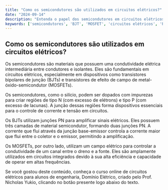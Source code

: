 ```yaml
---
title: "Como os semicondutores são utilizados em circuitos elétricos?"
date: "2024-09-14"
description: "Entenda o papel dos semicondutores em circuitos elétricos e como eles são aplicados em dispositivos como BJTs e MOSFETs."
keywords: ['semicondutores', 'BJT', 'MOSFET', 'circuitos elétricos', 'PN']
---
```


## Como os semicondutores são utilizados em circuitos elétricos?

Os semicondutores são materiais que possuem uma condutividade elétrica intermediária entre condutores e isolantes. Eles são fundamentais em circuitos elétricos, especialmente em dispositivos como transistores bipolares de junção (BJTs) e transistores de efeito de campo de metal-óxido-semicondutor (MOSFETs).

Os semicondutores, como o silício, podem ser dopados com impurezas para criar regiões de tipo N (com excesso de elétrons) e tipo P (com excesso de lacunas). A junção dessas regiões forma dispositivos essenciais para o controle de corrente e tensão em circuitos.

Os BJTs utilizam junções PN para amplificar sinais elétricos. Eles possuem três camadas de material semicondutor, formando duas junções PN. A corrente que flui através da junção base-emissor controla a corrente maior que flui entre o coletor e o emissor, permitindo a amplificação.

Os MOSFETs, por outro lado, utilizam um campo elétrico para controlar a condutividade de um canal entre o dreno e a fonte. Eles são amplamente utilizados em circuitos integrados devido à sua alta eficiência e capacidade de operar em altas frequências.

Se você gostou deste conteúdo, conheça o curso online de circuitos elétricos para alunos de engenharia, Domínio Elétrico, criado pelo Prof. Nicholas Yukio, clicando no botão presente logo abaixo do texto.